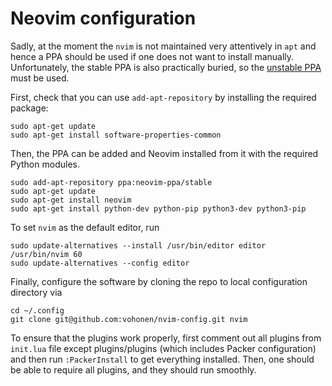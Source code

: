 # Neovim configuration

Sadly, at the moment the `nvim` is not maintained very attentively in `apt` and hence a PPA should be used if one does not want to install manually. Unfortunately, the stable PPA is also practically buried, so the [unstable PPA](https://launchpad.net/~neovim-ppa/+archive/ubuntu/unstable) must be used.

First, check that you can use `add-apt-repository` by installing the required package:

```shell
sudo apt-get update
sudo apt-get install software-properties-common
```

Then, the PPA can be added and Neovim installed from it with the required Python modules. 

```shell
sudo add-apt-repository ppa:neovim-ppa/stable
sudo apt-get update
sudo apt-get install neovim
sudo apt-get install python-dev python-pip python3-dev python3-pip
```

To set `nvim` as the default editor, run 

```shell
sudo update-alternatives --install /usr/bin/editor editor /usr/bin/nvim 60
sudo update-alternatives --config editor
```


Finally, configure the software by cloning the repo to local configuration directory via 

```shell
cd ~/.config
git clone git@github.com:vohonen/nvim-config.git nvim
```

To ensure that the plugins work properly, first comment out all plugins from `init.lua` file except plugins/plugins (which includes Packer configuration) and then run `:PackerInstall` to get everything installed. Then, one should be able to require all plugins, and they should run smoothly.

